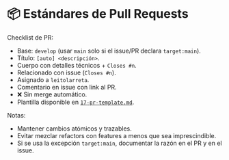 # 📦 Estándares de Pull Requests

Checklist de PR:
- Base: `develop` (usar `main` solo si el issue/PR declara `target:main`).
- Título: `[auto] <descripción>`.
- Cuerpo con detalles técnicos + `Closes #n`.
- Relacionado con issue (`Closes #n`).
- Asignado a `leitolarreta`.
- Comentario en issue con link al PR.
- ❌ Sin merge automático.
- Plantilla disponible en [`17-pr-template.md`](./17-pr-template.md).

Notas:
- Mantener cambios atómicos y trazables.
- Evitar mezclar refactors con features a menos que sea imprescindible.
- Si se usa la excepción `target:main`, documentar la razón en el PR y en el issue.
